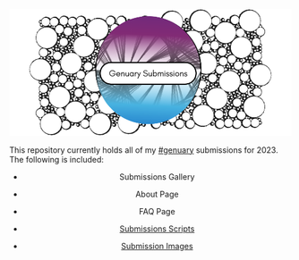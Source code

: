 ![](repo_images/banner.png)

This repository currently holds all of my [#genuary](https://genuary.art/) submissions for 2023. The following is included:

<center>

-   Submissions Gallery

-   About Page

-   FAQ Page

-   [Submissions Scripts](submissions/scripts)

-   [Submission Images](images)

</center>
